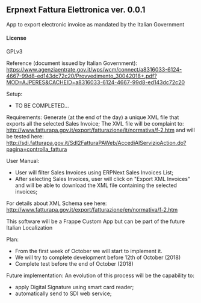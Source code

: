 ## Erpnext Fattura Elettronica ver. 0.0.1

App to export electronic invoice as mandated by the Italian Government

#### License

GPLv3

Reference (document issued by Italian Government):
https://www.agenziaentrate.gov.it/wps/wcm/connect/a8316033-6124-4667-99d8-ed143dc72c20/Provvedimento_30042018+.pdf?MOD=AJPERES&CACHEID=a8316033-6124-4667-99d8-ed143dc72c20

Setup:
- TO BE COMPLETED...

Requirements:
Generate (at the end of the day) a unique XML file that exports all the selected Sales Invoice; The XML file will be complaint to:
http://www.fatturapa.gov.it/export/fatturazione/it/normativa/f-2.htm
and will be tested here:
http://sdi.fatturapa.gov.it/SdI2FatturaPAWeb/AccediAlServizioAction.do?pagina=controlla_fattura

User Manual:
- User will filter Sales Invoices using ERPNext Sales Invoices List;
- After selecting Sales Invoices, user will click on "Export XML Invoices" and will be able to download the XML file containing the selected invoices;

For details about XML Schema see here:
http://www.fatturapa.gov.it/export/fatturazione/en/normativa/f-2.htm

This software will be a Frappe Custom App but can be part of the future Italian Localization

Plan:
- From the first week of October we will start to implement it.
- We will try to complete development before 12th of October (2018)
- Complete test before the end of October (2018)

Future implementation:
An evolution of this process will be the capability to:
- apply Digital Signature using smart card reader;
- automatically send to SDI web service;
